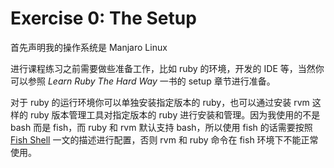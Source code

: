 # Exercise 0: The Setup

首先声明我的操作系统是 Manjaro Linux

进行课程练习之前需要做些准备工作，比如 ruby 的环境，开发的 IDE 等，当然你可以参照 *Learn Ruby The Hard Way* 一书的 setup 章节进行准备。

对于 ruby 的运行环境你可以单独安装指定版本的 ruby，也可以通过安装 rvm 这样的 ruby 版本管理工具对指定版本的 ruby 进行安装和管理。因为我使用的不是 bash 而是 fish，而 ruby 和 rvm 默认支持 bash，所以使用 fish 的话需要按照 [Fish Shell](https://rvm.io/integration/fish) 一文的描述进行配置，否则 rvm 和 ruby 命令在 fish 环境下不能正常使用。
